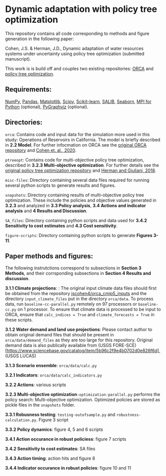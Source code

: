 # Dynamic adaptation with policy tree optimization

This repository contains all code corresponding to methods and figure generation in the following paper:

Cohen, J.S. & Herman, J.D., Dynamic adaptation of water resources systems under uncertainty using policy tree optimization (submitted manuscript).

This work is is build off and couples two existing repositories: [ORCA](https://github.com/jscohen4/orca) and [policy tree optimization](https://github.com/jdherman/ptreeopt). 

## Requirements:
[NumPy](http://www.numpy.org/), [Pandas](http://pandas.pydata.org/), [Matplotlib](http://matplotlib.org/), [Scipy](http://www.scipy.org/), [Scikit-learn](http://scikit-learn.org/), [SALIB](https://github.com/SALib/SALib), [Seaborn](https://seaborn.pydata.org/), [MPI for Python](https://mpi4py.readthedocs.io/en/stable/) (optional), [PyGraphviz](https://pygraphviz.github.io/) (optional).

## Directories:
`orca`: Contains code and input data for the simulation more used in this study: Operations of Reservoirs in California. The model is briefly described in **2.2 Model**. For further infocmation on ORCA see the [original ORCA repository](https://github.com/jscohen4/orca) and [Cohen et. al., 2020](https://doi.org/10.1061/(ASCE)WR.1943-5452.0001300).

`ptreeopt`: Contains code for multi-objective policy tree optimization, described in **3.2.3 Multi-objective optimization**. For further details see the [original policy tree optimization repository](https://github.com/jdherman/ptreeopt) and [Herman and Giuliani, 2018](https://doi.org/10.1016/j.envsoft.2017.09.016).

`misc-files`: Directory containing several data files required for running several python scripts to generate results and figures.

`snapshots`: Directory containing results of multi-objective policy tree optimization. These include the policies and objective values generated in **3.2.3** and analyzed in **3.3 Policy analysis**, **3.4 Actions and indicator analysis** and **4 Results and Discussion**.

`SA_files`: Directory containing python scripts and data used for **3.4.2 Sensitivity to cost estimates** and **4.3 Cost sensitivity**. 

`figure-scripts`: Directory containing python scripts to generate **Figures 3-11**.


## Paper methods and figures:
The following instrutctions correspond to subsections in **Section 3 Methods**, and their corrsponding subsections in **Section 4 Results and discussion**.

**3.1.1 Climate projections**: : The original input climate data files should first be obtained from the repository [jscohen4/orca_cmip5_inputs](https://github.com/jscohen4/orca_cmip5_inputs) and the directory `input_climate_files` put in the directory `orca/data`. To process data, run `baseline-cc-parallel.py` remotely on 97 processors or `baseline-cc.py` on 1 processor. To ensure that climate data is processed to be input to ORCA, ensure that `calc_indices = True` and `climate_forecasts = True` in these scripts. 


**3.1.2 Water demand and land use projections**: Please contact author to obtain original demand files that should be present in `orca/data/demand_files` as they are too large for this repository. Original demand data is also publically available from (USGS FORE-SCE)[https://www.sciencebase.gov/catalog/item/5b96c2f9e4b0702d0e826f6d], (USGS LUCAS) 

**3.1.3 Scenario ensemble**: `orca/data/calc.py`

**3.2.1 Indicators**: `orca/data/calc_indicators.py`

**3.2.2 Actions**: various scripts

**3.2.3 Multi-objective optimization**`:optimization-parallel.py` performs the policy search: Multi-objective optimization. Optimized policies are stored as pickle files in the `snapshots` folder.

**3.3.1 Robusness testing**: `testing-outofsample.py` and `robustness-calculation.py`. Figure 3 script

**3.3.2 Policy dynamics**: figure 4, 5 and 6 scripts

**3.4.1 Action occurance in robust policiess**: figure 7 scripts

**3.4.2 Sensitivity to cost estimates**: SA files

**3.4.3 Action timing**: action hits and figure 8

**3.4.4 Indicator occurance in robust policies**: figure 10 and 11
